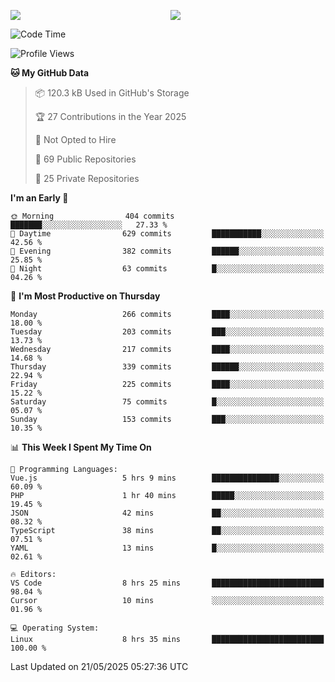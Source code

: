 <p style="display:flex;align-items:center;column-gap:0.5rem;" align="center">
  <img style="flex-grow:1;align-self:stretch;object-fit:cover;"  src ="https://github-readme-stats.vercel.app/api?username=gnoluv9x&show_icons=true&count_private=true&theme=chartreuse-dark&hide_border=true">
  <img style="flex-grow:1;align-self:stretch;object-fit:cover;"src ="https://github-readme-stats.vercel.app/api/top-langs/?username=gnoluv9x&layout=compact&hide_border=true&theme=chartreuse-dark&&langs_count=6&hide=jupyter%20notebook,tex,css,php&exclude_repo=Pacman-AI">
</p>

<!--START_SECTION:waka-->
![Code Time](http://img.shields.io/badge/Code%20Time-1%2C055%20hrs%2032%20mins-blue)

![Profile Views](http://img.shields.io/badge/Profile%20Views-2-blue)

**🐱 My GitHub Data** 

> 📦 120.3 kB Used in GitHub's Storage 
 > 
> 🏆 27 Contributions in the Year 2025
 > 
> 🚫 Not Opted to Hire
 > 
> 📜 69 Public Repositories 
 > 
> 🔑 25 Private Repositories 
 > 
**I'm an Early 🐤** 

```text
🌞 Morning                404 commits         ███████░░░░░░░░░░░░░░░░░░   27.33 % 
🌆 Daytime                629 commits         ███████████░░░░░░░░░░░░░░   42.56 % 
🌃 Evening                382 commits         ██████░░░░░░░░░░░░░░░░░░░   25.85 % 
🌙 Night                  63 commits          █░░░░░░░░░░░░░░░░░░░░░░░░   04.26 % 
```
📅 **I'm Most Productive on Thursday** 

```text
Monday                   266 commits         ████░░░░░░░░░░░░░░░░░░░░░   18.00 % 
Tuesday                  203 commits         ███░░░░░░░░░░░░░░░░░░░░░░   13.73 % 
Wednesday                217 commits         ████░░░░░░░░░░░░░░░░░░░░░   14.68 % 
Thursday                 339 commits         ██████░░░░░░░░░░░░░░░░░░░   22.94 % 
Friday                   225 commits         ████░░░░░░░░░░░░░░░░░░░░░   15.22 % 
Saturday                 75 commits          █░░░░░░░░░░░░░░░░░░░░░░░░   05.07 % 
Sunday                   153 commits         ███░░░░░░░░░░░░░░░░░░░░░░   10.35 % 
```


📊 **This Week I Spent My Time On** 

```text
💬 Programming Languages: 
Vue.js                   5 hrs 9 mins        ███████████████░░░░░░░░░░   60.09 % 
PHP                      1 hr 40 mins        █████░░░░░░░░░░░░░░░░░░░░   19.45 % 
JSON                     42 mins             ██░░░░░░░░░░░░░░░░░░░░░░░   08.32 % 
TypeScript               38 mins             ██░░░░░░░░░░░░░░░░░░░░░░░   07.51 % 
YAML                     13 mins             █░░░░░░░░░░░░░░░░░░░░░░░░   02.61 % 

🔥 Editors: 
VS Code                  8 hrs 25 mins       █████████████████████████   98.04 % 
Cursor                   10 mins             ░░░░░░░░░░░░░░░░░░░░░░░░░   01.96 % 

💻 Operating System: 
Linux                    8 hrs 35 mins       █████████████████████████   100.00 % 
```


 Last Updated on 21/05/2025 05:27:36 UTC
<!--END_SECTION:waka-->

